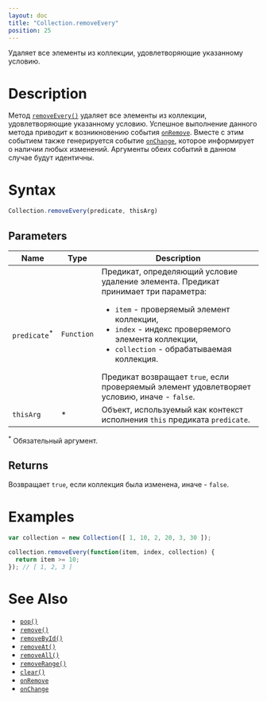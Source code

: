 ```yaml
---
layout: doc
title: "Collection.removeEvery"
position: 25
---
```


Удаляет все элементы из коллекции, удовлетворяющие указанному условию.

# Description

Метод [`removeEvery()`](../Collection.removeEvery/) удаляет все элементы из коллекции,
удовлетворяющие указанному условию. Успешное выполнение данного метода приводит к возникновению
события [`onRemove`](../Collection.onRemove/). Вместе с этим событием также генерируется событие
[`onChange`](../Collection.onChange/), которое информирует о наличии любых изменений. Аргументы
обеих событий в данном случае будут идентичны.

# Syntax

```js
Collection.removeEvery(predicate, thisArg)
```

## Parameters

|Name|Type|Description|
|----|----|-----------|
|`predicate`<sup>*</sup>|`Function`| Предикат, определяющий условие удаление элемента. Предикат принимает три параметра: <ul><li>`item` - проверяемый элемент коллекции,</li><li>`index` - индекс проверяемого элемента коллекции,</li><li>`collection` - обрабатываемая коллекция.</li></ul> Предикат возвращает `true`, если проверяемый элемент удовлетворяет условию, иначе - `false`.|
|`thisArg`|&#42;|Объект, используемый как контекст исполнения `this` предиката `predicate`.|

<sup>*</sup> Обязательный аргумент.

## Returns

Возвращает `true`, если коллекция была изменена, иначе - `false`.

# Examples

```js
var collection = new Collection([ 1, 10, 2, 20, 3, 30 ]);

collection.removeEvery(function(item, index, collection) {
  return item >= 10;
}); // [ 1, 2, 3 ]
```

# See Also

* [`pop()`](../Collection.pop/)
* [`remove()`](../Collection.remove/)
* [`removeById()`](../Collection.removeById/)
* [`removeAt()`](../Collection.removeAt/)
* [`removeAll()`](../Collection.removeAll/)
* [`removeRange()`](../Collection.removeRange/)
* [`clear()`](../Collection.clear/)
* [`onRemove`](../Collection.onRemove/)
* [`onChange`](../Collection.onChange/)
